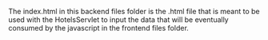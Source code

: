 The index.html in this backend files folder is the .html file that is meant to be used with the HotelsServlet to input the data that will be eventually consumed by the javascript in the frontend files folder.

